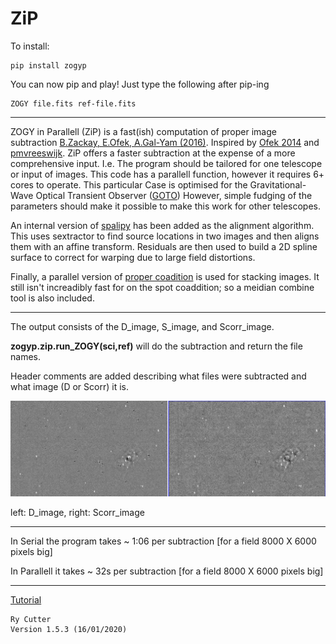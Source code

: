 
# ZiP 

To install:

~~~
pip install zogyp
~~~

You can now pip and play! 
Just type the following after pip-ing

~~~
ZOGY file.fits ref-file.fits 
~~~
---

ZOGY in Parallell (ZiP) is a fast(ish) computation of proper image subtraction [B.Zackay, E.Ofek, A.Gal-Yam (2016)](http://iopscience.iop.org/article/10.3847/0004-637X/830/1/27/pdf). Inspired by [Ofek 2014](http://adsabs.harvard.edu/abs/2014ascl.soft07005O) and [pmvreeswijk](https://github.com/pmvreeswijk/ZOGY). ZiP offers a faster subtraction at the expense of a more comprehensive input. I.e. The program should be tailored for one telescope or input of images. This code has a parallell function, however it requires 6+ cores to operate. This particular Case is optimised for the Gravitational-Wave Optical Transient Observer ([GOTO](https://goto-observatory.org/)) However, simple fudging of the parameters should make it possible to make this work for other telescopes.

An internal version of [spalipy](https://github.com/GOTO-OBS/spalipy) has been added as the alignment algorithm. This uses sextractor to find source locations in two images and then aligns them with an affine transform. Residuals are then used to build a 2D spline surface to correct for warping due to large field distortions.

Finally, a parallel version of [proper coadition](https://arxiv.org/abs/1512.06879) is used for stacking images. It still isn't increadibly fast for on the spot coaddition; so a meidian combine tool is also included.

---

The output consists of the D_image, S_image, and Scorr_image. 

**zogyp.zip.run_ZOGY(sci,ref)** will do the subtraction and return the file names. 

Header comments are added describing what files were subtracted and what image (D or Scorr) it is. 

![alt text](https://github.com/GOTO-OBS/ZiP/blob/master/zogyp/test/SCREEN.png)


left: D_image, right: Scorr_image

---

In Serial the program takes ~ 1:06 per subtraction [for a field 8000 X 6000 pixels big]

In Parallell it takes ~ 32s per subtraction [for a field 8000 X 6000 pixels big]

---

[Tutorial](https://github.com/GOTO-OBS/ZiP/tree/ZiP4Pipeline/Tutorial)


~~~~~~~~~~~~~~~~~~~~~~~~~~~~~~~~~~~~~~~~~
Ry Cutter 
Version 1.5.3 (16/01/2020)
~~~~~~~~~~~~~~~~~~~~~~~~~~~~~~~~~~~~~~~~~
